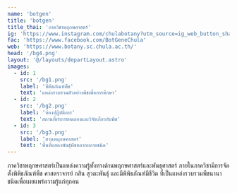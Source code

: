 ```yaml
---
name: 'botgen'
title: 'botgen'
title_thai: 'ภาควิชาพฤกษศาสตร์'
ig: 'https://www.instagram.com/chulabotany?utm_source=ig_web_button_share_sheet&igsh=ZDNlZDc0MzIxNw=='
fac: 'https://www.facebook.com/BotGeneChula'
web: 'https://www.botany.sc.chula.ac.th/'
head: '/bg4.png'
layout: '@/layouts/departLayout.astro'
images:
  - id: 1
    src: '/bg1.png'
    label: 'พิพิธภัณฑ์พืช'
    text: 'แหล่งรวบรวมตัวอย่างพืชเพื่อการศึกษา'
  - id: 2
    src: '/bg2.png'
    label: 'ห้องปฏิบัติการ'
    text: 'สถานที่ทำการทดลองและวิจัยเกี่ยวกับพืช'
  - id: 3
    src: '/bg3.png'
    label: 'สวนพฤกษศาสตร์'
    text: 'พื้นที่แสดงพันธุ์พืชหลากหลายชนิด'
---
```


ภาควิชาพฤกษศาสตร์เป็นแหล่งความรู้ทั้งทางด้านพฤกษศาสตร์และพันธุศาสตร์ ภายในภาควิชามีการจัดตั้งพิพิธภัณฑ์พืช ศาสตราจารย์ กสิน สุวตะพันธุ์ และมีพิพิธภัณฑ์มีชีวิต ที่เป็นแหล่งรวบรวมพืชนานาชนิดเพื่อเผยแพร่ความรู้แก่ทุกคน

